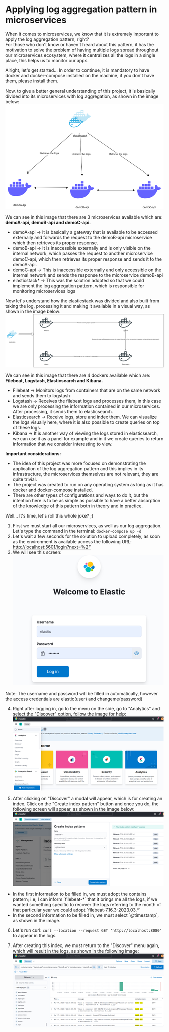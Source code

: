# Applying log aggregation pattern in microservices

When it comes to microservices, we know that it is extremely important to apply the log aggregation pattern, right?<br />
For those who don't know or haven't heard about this pattern, it has the motivation to solve the problem of having multiple logs spread throughout our microservices ecosystem, where it centralizes all the logs in a single place, this helps us to monitor our apps.

Alright, let's get started...
In order to continue, it is mandatory to have docker and docker-compose installed on the machine, if you don't have them, please install them.

Now, to give a better general understanding of this project, it is basically divided into its microservices with log aggregation, as shown in the image below:
<br />![](images/microservices_division.png)

We can see in this image that there are 3 microservices available which are: **demoA-api, demoB-api and demoC-api.**

<ul>
    <li>demoA-api -> It is basically a gateway that is available to be accessed externally and forwards the request to the demoB-api microservice which then retrieves its proper response.</li>
    <li>demoB-api -> It is inaccessible externally and is only visible on the internal network, which passes the request to another microservice demoC-api, which then retrieves its proper response and sends it to the demoA-api.</li>
    <li>demoC-api -> This is inaccessible externally and only accessible on the internal network and sends the response to the microservice demoB-api</li>
    <li>elasticstack* -> This was the solution adopted so that we could implement the log aggregation pattern, which is responsible for monitoring microservices logs</li>
</ul>

Now let's understand how the elasticstack was divided and also built from taking the log, processing it and making it available in a visual way, as shown in the image below:
![](images/elasticstack_division.png)

We can see in this image that there are 4 dockers available which are: **Filebeat, Logstash, Elasticsearch and Kibana.**

<ul>
    <li>Filebeat -> Monitors logs from containers that are on the same network and sends them to logstash</li>
    <li>Logstash -> Receives the filebeat logs and processes them, in this case we are only processing the information contained in our microservices. After processing, it sends them to elasticsearch.</li>
    <li>Elasticsearch -> Receive logs, store and index them. We can visualize the logs visually here, where it is also possible to create queries on top of these logs.</li>
    <li>Kibana -> It is another way of viewing the logs stored in elasticsearch, we can use it as a panel for example and in it we create queries to return information that we consider interesting to view.</li>
</ul>

**Important considerations:**
<ul>
    <li>The idea of this project was more focused on demonstrating the application of the log aggregation pattern and this implies in its infrastructure, the microservices themselves are not relevant, they are quite trivial.</li>
    <li>The project was created to run on any operating system as long as it has docker and docker-compose installed.</li>
    <li>There are other types of configurations and ways to do it, but the intention here is to be as simple as possible to have a better absorption of the knowledge of this pattern both in theory and in practice.</li>
</ul>

Well... It's time, let's roll this whole joke? ;)

1) First we must start all our microservices, as well as our log aggregation. Let's type the command in the terminal: `docker-compose up -d`
2) Let's wait a few seconds for the solution to upload completely, as soon as the environment is available access the following URL:
[http://localhost:5601/login?next=%2F]()
3) We will see this screen:
<br />![](images/login_elastic.png)

Note: The username and password will be filled in automatically, however the access credentials are elastic(user) and changeme(password)

4) Right after logging in, go to the menu on the side, go to "Analytics" and select the "Discover" option, follow the image for help:
![](images/selected_discover_create_index.png)

5) After clicking on "Discover" a modal will appear, which is for creating an index. Click on the "Create index pattern" button and once you do, the following screen will appear, as shown in the image below:
![](images/create_index_pattern.png)

<ul>
    <li>In the first information to be filled in, we must adopt the contains pattern; i.e; I can inform `filebeat-*` that it brings me all the logs, if we wanted something specific to recover the logs referring to the month of that particular year we could adopt `filebeat-7.16.3-2023.03.*` </li>
    <li>In the second information to be filled in, we must select `@timestamp`, as shown in the image.</li>
</ul>

6) Let's run curl: `curl --location --request GET 'http://localhost:8080'` to appear in the logs.

7) After creating this index, we must return to the "Discover" menu again, which will result in the logs, as shown in the following image:
![](images/detail_logs.png)
